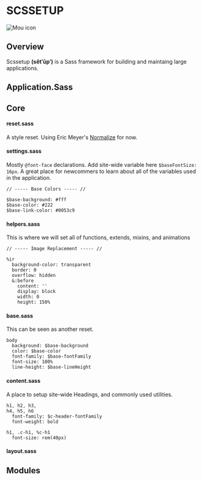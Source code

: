 # SCSSETUP

![Mou icon](http://f.cl.ly/items/3G0x1M1i3f112F0N3P3f/scssetup-logo--v21.png)

## Overview

Scssetup **(sĕt′ŭp′)** is a Sass framework for building and maintaing large applications.

## Application.Sass

## Core
#### reset.sass
A style reset.  Using Eric Meyer's [Normalize](http://necolas.github.io/normalize.css/) for now.
#### settings.sass
Mostly `@font-face` declarations.  Add site-wide variable here `$baseFontSize: 16px`.  A great place for newcommers to learn about all of the variables used in the application.

```
// ----- Base Colors ----- //

$base-background: #fff
$base-color: #222
$base-link-color: #0053c9
```
#### helpers.sass
This is where we will set all of functions, extends, mixins, and animations

```
// ----- Image Replacement ----- //

%ir
  background-color: transparent
  border: 0
  overflow: hidden
  &:before
    content: ''
    display: block
    width: 0
    height: 150%
```
#### base.sass
This can be seen as another reset.

```
body
  background: $base-background
  color: $base-color
  font-family: $base-fontFamily
  font-size: 100%
  line-height: $base-lineHeight
```
#### content.sass
A place to setup site-wide Headings, and commonly used utilities.

```
h1, h2, h3,
h4, h5, h6
  font-family: $c-header-fontFamily
  font-weight: bold

h1, .c-h1, %c-h1
  font-size: rem(40px)
```

#### layout.sass

## Modules

